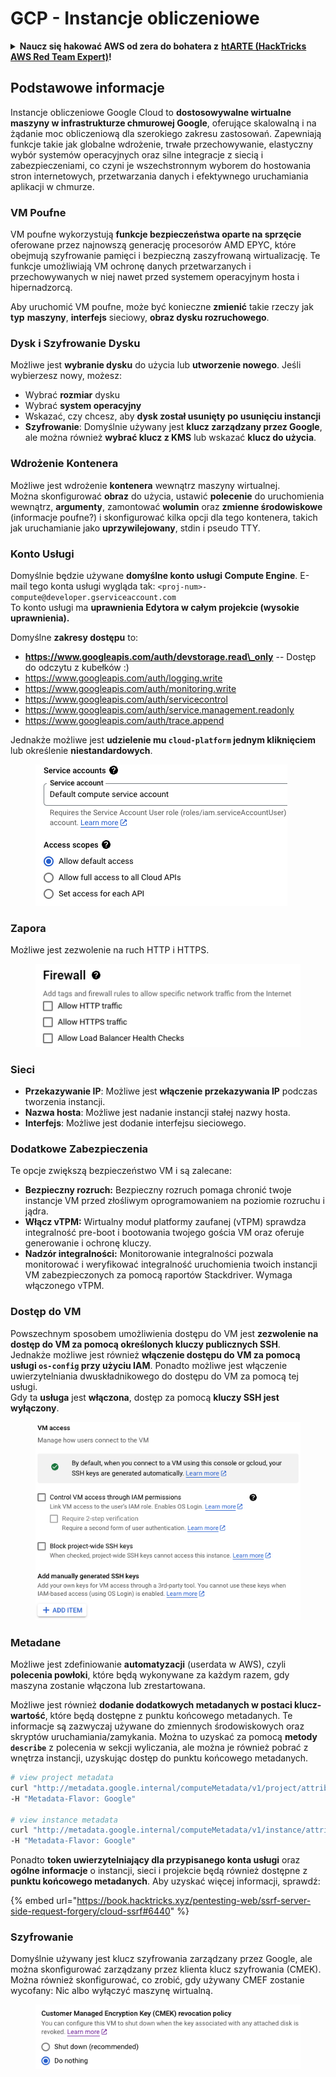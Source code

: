 # GCP - Instancje obliczeniowe

<details>

<summary><strong>Naucz się hakować AWS od zera do bohatera z</strong> <a href="https://training.hacktricks.xyz/courses/arte"><strong>htARTE (HackTricks AWS Red Team Expert)</strong></a><strong>!</strong></summary>

Inne sposoby wsparcia HackTricks:

* Jeśli chcesz zobaczyć swoją **firmę reklamowaną w HackTricks** lub **pobrać HackTricks w formacie PDF**, sprawdź [**PLANY SUBSKRYPCYJNE**](https://github.com/sponsors/carlospolop)!
* Zdobądź [**oficjalne gadżety PEASS & HackTricks**](https://peass.creator-spring.com)
* Odkryj [**Rodzinę PEASS**](https://opensea.io/collection/the-peass-family), naszą kolekcję ekskluzywnych [**NFT**](https://opensea.io/collection/the-peass-family)
* **Dołącz do** 💬 [**grupy Discord**](https://discord.gg/hRep4RUj7f) lub [**grupy telegramowej**](https://t.me/peass) lub **śledź** nas na **Twitterze** 🐦 [**@hacktricks\_live**](https://twitter.com/hacktricks\_live)**.**
* **Podziel się swoimi sztuczkami hakerskimi, przesyłając PR-y do** [**HackTricks**](https://github.com/carlospolop/hacktricks) i [**HackTricks Cloud**](https://github.com/carlospolop/hacktricks-cloud) repozytoriów na GitHubie.

</details>

## Podstawowe informacje

Instancje obliczeniowe Google Cloud to **dostosowywalne wirtualne maszyny w infrastrukturze chmurowej Google**, oferujące skalowalną i na żądanie moc obliczeniową dla szerokiego zakresu zastosowań. Zapewniają funkcje takie jak globalne wdrożenie, trwałe przechowywanie, elastyczny wybór systemów operacyjnych oraz silne integracje z siecią i zabezpieczeniami, co czyni je wszechstronnym wyborem do hostowania stron internetowych, przetwarzania danych i efektywnego uruchamiania aplikacji w chmurze.

### VM Poufne

VM poufne wykorzystują **funkcje bezpieczeństwa oparte na sprzęcie** oferowane przez najnowszą generację procesorów AMD EPYC, które obejmują szyfrowanie pamięci i bezpieczną zaszyfrowaną wirtualizację. Te funkcje umożliwiają VM ochronę danych przetwarzanych i przechowywanych w niej nawet przed systemem operacyjnym hosta i hipernadzorcą.

Aby uruchomić VM poufne, może być konieczne **zmienić** takie rzeczy jak **typ** **maszyny**, **interfejs** sieciowy, **obraz dysku rozruchowego**.

### Dysk i Szyfrowanie Dysku

Możliwe jest **wybranie dysku** do użycia lub **utworzenie nowego**. Jeśli wybierzesz nowy, możesz:

* Wybrać **rozmiar** dysku
* Wybrać **system operacyjny**
* Wskazać, czy chcesz, aby **dysk został usunięty po usunięciu instancji**
* **Szyfrowanie**: Domyślnie używany jest **klucz zarządzany przez Google**, ale można również **wybrać klucz z KMS** lub wskazać **klucz do użycia**.

### Wdrożenie Kontenera

Możliwe jest wdrożenie **kontenera** wewnątrz maszyny wirtualnej.\
Można skonfigurować **obraz** do użycia, ustawić **polecenie** do uruchomienia wewnątrz, **argumenty**, zamontować **wolumin** oraz **zmienne środowiskowe** (informacje poufne?) i skonfigurować kilka opcji dla tego kontenera, takich jak uruchamianie jako **uprzywilejowany**, stdin i pseudo TTY.

### Konto Usługi

Domyślnie będzie używane **domyślne konto usługi Compute Engine**. E-mail tego konta usługi wygląda tak: `<proj-num>-compute@developer.gserviceaccount.com`\
To konto usługi ma **uprawnienia Edytora w całym projekcie (wysokie uprawnienia).**

Domyślne **zakresy dostępu** to:

* **https://www.googleapis.com/auth/devstorage.read\_only** -- Dostęp do odczytu z kubełków :)
* https://www.googleapis.com/auth/logging.write
* https://www.googleapis.com/auth/monitoring.write
* https://www.googleapis.com/auth/servicecontrol
* https://www.googleapis.com/auth/service.management.readonly
* https://www.googleapis.com/auth/trace.append

Jednakże możliwe jest **udzielenie mu `cloud-platform` jednym kliknięciem** lub określenie **niestandardowych**.

<figure><img src="../../../../.gitbook/assets/image (327).png" alt=""><figcaption></figcaption></figure>

### Zapora

Możliwe jest zezwolenie na ruch HTTP i HTTPS.

<figure><img src="../../../../.gitbook/assets/image (326).png" alt=""><figcaption></figcaption></figure>

### Sieci

* **Przekazywanie IP**: Możliwe jest **włączenie przekazywania IP** podczas tworzenia instancji.
* **Nazwa hosta**: Możliwe jest nadanie instancji stałej nazwy hosta.
* **Interfejs**: Możliwe jest dodanie interfejsu sieciowego.

### Dodatkowe Zabezpieczenia

Te opcje zwiększą bezpieczeństwo VM i są zalecane:

* **Bezpieczny rozruch:** Bezpieczny rozruch pomaga chronić twoje instancje VM przed złośliwym oprogramowaniem na poziomie rozruchu i jądra.
* **Włącz vTPM:** Wirtualny moduł platformy zaufanej (vTPM) sprawdza integralność pre-boot i bootowania twojego gościa VM oraz oferuje generowanie i ochronę kluczy.
* **Nadzór integralności:** Monitorowanie integralności pozwala monitorować i weryfikować integralność uruchomienia twoich instancji VM zabezpieczonych za pomocą raportów Stackdriver. Wymaga włączonego vTPM.

### Dostęp do VM

Powszechnym sposobem umożliwienia dostępu do VM jest **zezwolenie na dostęp do VM za pomocą określonych kluczy publicznych SSH**.\
Jednakże możliwe jest również **włączenie dostępu do VM za pomocą usługi `os-config` przy użyciu IAM**. Ponadto możliwe jest włączenie uwierzytelniania dwuskładnikowego do dostępu do VM za pomocą tej usługi.\
Gdy ta **usługa** jest **włączona**, dostęp za pomocą **kluczy SSH jest wyłączony**.

<figure><img src="../../../../.gitbook/assets/image (328).png" alt=""><figcaption></figcaption></figure>

### Metadane

Możliwe jest zdefiniowanie **automatyzacji** (userdata w AWS), czyli **polecenia powłoki**, które będą wykonywane za każdym razem, gdy maszyna zostanie włączona lub zrestartowana.

Możliwe jest również **dodanie dodatkowych metadanych w postaci klucz-wartość**, które będą dostępne z punktu końcowego metadanych. Te informacje są zazwyczaj używane do zmiennych środowiskowych oraz skryptów uruchamiania/zamykania. Można to uzyskać za pomocą **metody `describe`** z polecenia w sekcji wyliczania, ale można je również pobrać z wnętrza instancji, uzyskując dostęp do punktu końcowego metadanych.
```bash
# view project metadata
curl "http://metadata.google.internal/computeMetadata/v1/project/attributes/?recursive=true&alt=text" \
-H "Metadata-Flavor: Google"

# view instance metadata
curl "http://metadata.google.internal/computeMetadata/v1/instance/attributes/?recursive=true&alt=text" \
-H "Metadata-Flavor: Google"
```
Ponadto **token uwierzytelniający dla przypisanego konta usługi** oraz **ogólne informacje** o instancji, sieci i projekcie będą również dostępne z **punktu końcowego metadanych**. Aby uzyskać więcej informacji, sprawdź:

{% embed url="https://book.hacktricks.xyz/pentesting-web/ssrf-server-side-request-forgery/cloud-ssrf#6440" %}

### Szyfrowanie

Domyślnie używany jest klucz szyfrowania zarządzany przez Google, ale można skonfigurować zarządzany przez klienta klucz szyfrowania (CMEK). Można również skonfigurować, co zrobić, gdy używany CMEF zostanie wycofany: Nic albo wyłączyć maszynę wirtualną.

<figure><img src="../../../../.gitbook/assets/image (329).png" alt=""><figcaption></figcaption></figure>

